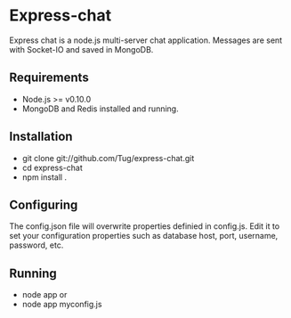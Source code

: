 # Express-chat

Express chat is a node.js multi-server chat application.
Messages are sent with Socket-IO and saved in MongoDB.


## Requirements
* Node.js >= v0.10.0
* MongoDB and Redis installed and running.

## Installation
* git clone git://github.com/Tug/express-chat.git
* cd express-chat
* npm install .

## Configuring
The config.json file will overwrite properties definied in config.js. Edit it to set your configuration properties such as database host, port, username, password, etc.


## Running
* node app
or
* node app myconfig.js

